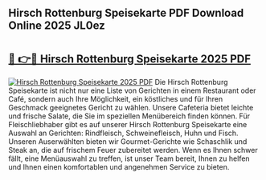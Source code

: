 ## Hirsch Rottenburg Speisekarte PDF Download Online 2025 JL0ez

# <h2><a href="http://gcd80v.nevu.top/?p=Hirsch+Rottenburg+Speisekarte">🔗 👉🔴 Hirsch Rottenburg Speisekarte 2025 PDF</a></h2>

[![Hirsch Rottenburg Speisekarte 2025 PDF](https://i.imgur.com/dBaPXMq.png)](http://gcd80v.nevu.top/?p=Hirsch+Rottenburg+Speisekarte)
Die Hirsch Rottenburg Speisekarte ist nicht nur eine Liste von Gerichten in einem Restaurant oder Café, sondern auch Ihre Möglichkeit, ein köstliches und für Ihren Geschmack geeignetes Gericht zu wählen. Unsere Cafeteria bietet leichte und frische Salate, die Sie im speziellen Menübereich finden können. Für Fleischliebhaber gibt es auf unserer Hirsch Rottenburg Speisekarte eine Auswahl an Gerichten: Rindfleisch, Schweinefleisch, Huhn und Fisch. Unseren Auserwählten bieten wir Gourmet-Gerichte wie Schaschlik und Steak an, die auf frischem Feuer zubereitet werden. Wenn es Ihnen schwer fällt, eine Menüauswahl zu treffen, ist unser Team bereit, Ihnen zu helfen und Ihnen einen komfortablen und angenehmen Service zu bieten.

